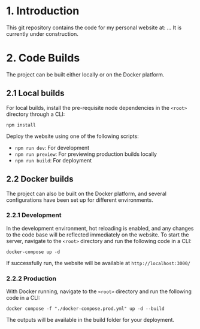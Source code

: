 # 1. Introduction
This git repository contains the code for my personal website at: ... It is currently under construction. 

# 2. Code Builds
The project can be built either locally or on the Docker platform.

## 2.1 Local builds
For local builds, install the pre-requisite node dependencies in the `<root>` directory through a CLI:
```
npm install
```
Deploy the website using one of the following scripts:
- `npm run dev`: For development
- `npm run preview`: For previewing production builds locally
- `npm run build`: For deployment

## 2.2 Docker builds
The project can also be built on the Docker platform, and several configurations have been set up for different environments. 

### 2.2.1 Development
In the development environment, hot reloading is enabled, and any changes to the code base will be reflected immediately on the website. To start the server, navigate to the `<root>` directory and run the following code in a CLI:
```
docker-compose up -d
```
If successfully run, the website will be available at `http://localhost:3000/`

### 2.2.2 Production
With Docker running, navigate to the `<root>` directory and run the following code in a CLI:
```
docker compose -f "./docker-compose.prod.yml" up -d --build 
```
The outputs will be available in the build folder for your deployment.